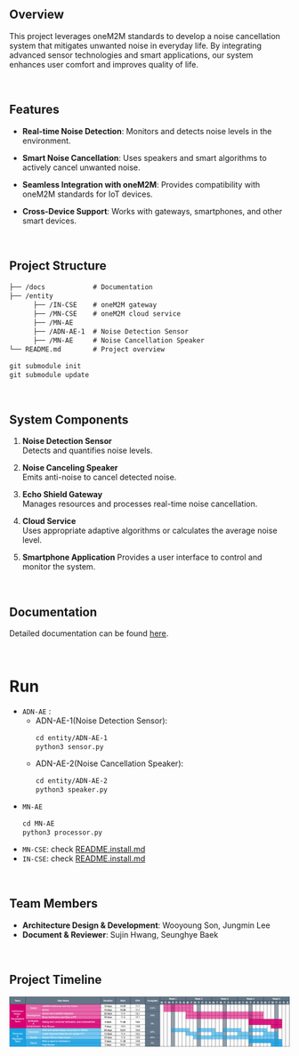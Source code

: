 ## Overview

This project leverages oneM2M standards to develop a noise cancellation system that mitigates unwanted noise in everyday life. By integrating advanced sensor technologies and smart applications, our system enhances user comfort and improves quality of life.

<br/>

## Features

- **Real-time Noise Detection**: Monitors and detects noise levels in the environment.

- **Smart Noise Cancellation**: Uses speakers and smart algorithms to actively cancel unwanted noise.

- **Seamless Integration with oneM2M**:
  Provides compatibility with oneM2M standards for IoT devices.

- **Cross-Device Support**:
  Works with gateways, smartphones, and other smart devices.

<br/>

## Project Structure

```
├── /docs            # Documentation
├── /entity
      ├── /IN-CSE    # oneM2M gateway
      ├── /MN-CSE    # oneM2M cloud service
      ├── /MN-AE
      ├── /ADN-AE-1  # Noise Detection Sensor
      ├── /MN-AE     # Noise Cancellation Speaker
└── README.md        # Project overview
```

```
git submodule init
git submodule update
```

<br/>

## System Components

1. **Noise Detection Sensor**
   <br/> Detects and quantifies noise levels.

2. **Noise Canceling Speaker**
   <br/> Emits anti-noise to cancel detected noise.

3. **Echo Shield Gateway**
   <br/> Manages resources and processes real-time noise cancellation.

4. **Cloud Service**
   <br/> Uses appropriate adaptive algorithms or calculates the average noise level.

5. **Smartphone Application**
   Provides a user interface to control and monitor the system.

<br/>

## Documentation

Detailed documentation can be found [here](https://github.com/Open-Source-SW/EchoShield/tree/master/docs).

<br/>

# Run

- `ADN-AE` :
  - ADN-AE-1(Noise Detection Sensor):
    ```
    cd entity/ADN-AE-1
    python3 sensor.py
    ```
  - ADN-AE-2(Noise Cancellation Speaker):
    ```
    cd entity/ADN-AE-2
    python3 speaker.py
    ```
- `MN-AE`
  ```
  cd MN-AE
  python3 processor.py
  ```
- `MN-CSE`: check [README.install.md](https://github.com/Open-Source-SW/ACME-gateway/blob/feature/MN-CSE/README.install.md)
- `IN-CSE`: check [README.install.md](https://github.com/Open-Source-SW/ACME-cloud/blob/1cf80c2c9cfa6e0c92183b868dd23295c88e436b/REDME.install.md)

<br/>

## Team Members

- **Architecture Design & Development**: Wooyoung Son, Jungmin Lee
- **Document & Reviewer**: Sujin Hwang, Seunghye Baek

<br/>

## Project Timeline

![WBS](./WBS.png)
